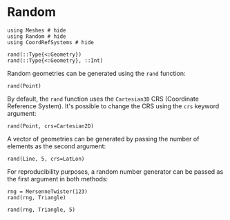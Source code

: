 # Random

```@example rand
using Meshes # hide
using Random # hide
using CoordRefSystems # hide
```

```@docs
rand(::Type{<:Geometry})
rand(::Type{<:Geometry}, ::Int)
```

Random geometries can be generated using the `rand` function:

```@example rand
rand(Point)
```

By default, the `rand` function uses the `Cartesian3D` CRS (Coordinate Reference System).
It's possible to change the CRS using the `crs` keyword argument:

```@example rand
rand(Point, crs=Cartesian2D)
```

A vector of geometries can be generated by passing the number of elements as the second argument:

```@example rand
rand(Line, 5, crs=LatLon)
```

For reproducibility purposes, a random number generator can be passed as the first argument in both methods:

```@example rand
rng = MersenneTwister(123)
rand(rng, Triangle)
```

```@example rand
rand(rng, Triangle, 5)
```
